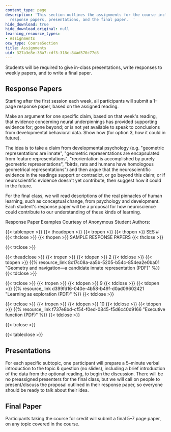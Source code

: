 ```yaml
---
content_type: page
description: 'This section outlines the assignments for the course including weekly
  response papers, presentations, and the final paper.  '
hide_download: true
hide_download_original: null
learning_resource_types:
- Assignments
ocw_type: CourseSection
title: Assignments
uid: 327a3e8e-38a7-cdf3-318c-84ad570c77e8
---
```


Students will be required to give in-class presentations, write responses to weekly papers, and to write a final paper.

Response Papers
---------------

Starting after the first session each week, all participants will submit a 1–page response paper, based on the assigned reading.

Make an argument for one specific claim, based on that week's reading, that evidence concerning neural underpinnings has provided supporting evidence for; gone beyond; or is not yet available to speak to conclusions from developmental behavioral data. Show how (for option 3, how it could in future).

The idea is to take a claim from developmental psychology (e.g. "geometric representations are innate", "geometric representations are encapsulated from feature representations", "reorientation is accomplished by purely geometric representations", "birds, rats and humans have homologous geometrical representations") and then argue that the neuroscientific evidence in the readings support or contradict, or go beyond this claim; or if neuroscientific evidence doesn't yet contribute, then suggest how it could in the future.

For the final class, we will read descriptions of the real pinnacles of human learning, such as conceptual change, from psychology and development. Each student's response paper will be a proposal for how neuroscience could contribute to our understanding of these kinds of learning.

Response Paper Examples Courtesy of Anonymous Student Authors:

{{< tableopen >}}
{{< theadopen >}}
{{< tropen >}}
{{< thopen >}}
SES #
{{< thclose >}}
{{< thopen >}}
SAMPLE RESPONSE PAPERS
{{< thclose >}}

{{< trclose >}}

{{< theadclose >}}
{{< tropen >}}
{{< tdopen >}}
2
{{< tdclose >}}
{{< tdopen >}}
{{% resource_link 8c17c08a-aa5b-5205-b54c-854ea2e0ba01 "Geometry and navigation—a candidate innate representation (PDF)" %}}
{{< tdclose >}}

{{< trclose >}}
{{< tropen >}}
{{< tdopen >}}
9
{{< tdclose >}}
{{< tdopen >}}
{{% resource_link d399fd16-040e-4b58-b49f-d0ad09602421 "Learning as exploration (PDF)" %}}
{{< tdclose >}}

{{< trclose >}}
{{< tropen >}}
{{< tdopen >}}
10
{{< tdclose >}}
{{< tdopen >}}
{{% resource_link f737e8bd-cf54-f0ed-0845-f5d6c40d9166 "Executive function (PDF)" %}}
{{< tdclose >}}

{{< trclose >}}

{{< tableclose >}}

Presentations
-------------

For each specific subtopic, one participant will prepare a 5–minute verbal introduction to the topic & question (no slides), including a brief introduction of the data from the optional reading, to begin the discussion. There will be no preassigned presenters for the final class, but we will call on people to present/discuss the proposal outlined in their response paper, so everyone should be ready to talk about their idea.

Final Paper
-----------

Participants taking the course for credit will submit a final 5–7 page paper, on any topic covered in the course.